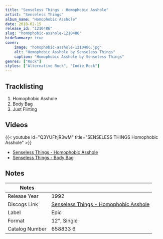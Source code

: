 ```yaml
---
title: "Senseless Things - Homophobic Asshole"
artist: "Senseless Things"
album_name: "Homophobic Asshole"
date: 2018-02-15
release_id: "1210486"
slug: "homophobic-asshole-1210486"
hideSummary: true
cover:
    image: "homophobic-asshole-1210486.jpg"
    alt: "Homophobic Asshole by Senseless Things"
    caption: "Homophobic Asshole by Senseless Things"
genres: ["Rock"]
styles: ["Alternative Rock", "Indie Rock"]
---
```

## Tracklisting
1. Homophobic Asshole
2. Body Bag
3. Just Flirting

## Videos
{{< youtube id="Q3YUFhjR3wM" title="SENSELESS THINGS Homophobic Asshole" >}}
- [Senseless Things - Homophobic Asshole](https://www.youtube.com/watch?v=cbSvdWaARRM)
- [Senseless Things - Body Bag](https://www.youtube.com/watch?v=tsHv3fLuxIU)

## Notes
| Notes          |             |
| ---------------| ----------- |
| Release Year   | 1992 |
| Discogs Link   | [Senseless Things - Homophobic Asshole](https://www.discogs.com/release/1210486-Senseless-Things-Homophobic-Asshole) |
| Label          | Epic |
| Format         | 12\", Single |
| Catalog Number | 658833 6 |


